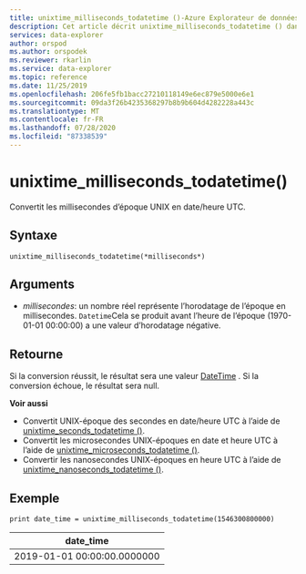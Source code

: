 ```yaml
---
title: unixtime_milliseconds_todatetime ()-Azure Explorateur de données
description: Cet article décrit unixtime_milliseconds_todatetime () dans Azure Explorateur de données.
services: data-explorer
author: orspod
ms.author: orspodek
ms.reviewer: rkarlin
ms.service: data-explorer
ms.topic: reference
ms.date: 11/25/2019
ms.openlocfilehash: 206fe5fb1bacc27210118149e6ec879e5000e6e1
ms.sourcegitcommit: 09da3f26b4235368297b8b9b604d4282228a443c
ms.translationtype: MT
ms.contentlocale: fr-FR
ms.lasthandoff: 07/28/2020
ms.locfileid: "87338539"
---
```

# <a name="unixtime_milliseconds_todatetime"></a>unixtime_milliseconds_todatetime()

Convertit les millisecondes d’époque UNIX en date/heure UTC.

## <a name="syntax"></a>Syntaxe

`unixtime_milliseconds_todatetime(*milliseconds*)`

## <a name="arguments"></a>Arguments

* *millisecondes*: un nombre réel représente l’horodatage de l’époque en millisecondes. `Datetime`Cela se produit avant l’heure de l’époque (1970-01-01 00:00:00) a une valeur d’horodatage négative.

## <a name="returns"></a>Retourne

Si la conversion réussit, le résultat sera une valeur [DateTime](./scalar-data-types/datetime.md) . Si la conversion échoue, le résultat sera null.

**Voir aussi**

* Convertit UNIX-époque des secondes en date/heure UTC à l’aide de [unixtime_seconds_todatetime ()](unixtime-seconds-todatetimefunction.md).
* Convertit les microsecondes UNIX-époques en date et heure UTC à l’aide de [unixtime_microseconds_todatetime ()](unixtime-microseconds-todatetimefunction.md).
* Convertir les nanosecondes UNIX-époques en heure UTC à l’aide de [unixtime_nanoseconds_todatetime ()](unixtime-nanoseconds-todatetimefunction.md).

## <a name="example"></a>Exemple

<!-- csl: https://help.kusto.windows.net/Samples  -->
```kusto
print date_time = unixtime_milliseconds_todatetime(1546300800000)
```

|date_time|
|---|
|2019-01-01 00:00:00.0000000|
